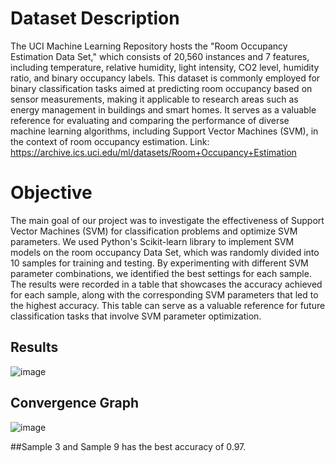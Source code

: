 # Dataset Description
The UCI Machine Learning Repository hosts the "Room Occupancy Estimation Data Set," which consists of 20,560 instances and 7 features, including temperature, relative humidity, light intensity, CO2 level, humidity ratio, and binary occupancy labels. This dataset is commonly employed for binary classification tasks aimed at predicting room occupancy based on sensor measurements, making it applicable to research areas such as energy management in buildings and smart homes. It serves as a valuable reference for evaluating and comparing the performance of diverse machine learning algorithms, including Support Vector Machines (SVM), in the context of room occupancy estimation. 
Link: https://archive.ics.uci.edu/ml/datasets/Room+Occupancy+Estimation


# Objective
The main goal of our project was to investigate the effectiveness of Support Vector Machines (SVM) for classification problems and optimize SVM parameters. We used Python's Scikit-learn library to implement SVM models on the room occupancy Data Set, which was randomly divided into 10 samples for training and testing. By experimenting with different SVM parameter combinations, we identified the best settings for each sample. The results were recorded in a table that showcases the accuracy achieved for each sample, along with the corresponding SVM parameters that led to the highest accuracy. This table can serve as a valuable reference for future classification tasks that involve SVM parameter optimization.


## Results 
![image](https://user-images.githubusercontent.com/79656311/233172856-860ebc2e-0386-4403-9e3d-bb9527c32fa8.png)


## Convergence Graph
![image](https://user-images.githubusercontent.com/79656311/233170296-cbe73e19-9eac-46b8-8152-8f8aa50861f6.png)


##Sample 3 and Sample 9 has the best accuracy of 0.97.
